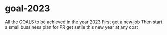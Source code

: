 # goal-2023
All the GOALS to be achieved in  the year 2023
First get a new job 
Then start a small bussiness
plan for PR
get setlle this new year at any cost
